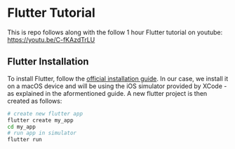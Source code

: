 # Flutter Tutorial

This is repo follows along with the follow 1 hour Flutter tutorial on youtube: https://youtu.be/C-fKAzdTrLU

## Flutter Installation

To install Flutter, follow the [official installation guide](https://docs.flutter.dev/get-started/install). In our case, we install it on a macOS device and will be using the iOS simulator provided by XCode - as explained in the aformentioned guide. A new flutter project is then created as follows:

```bash
# create new flutter app
flutter create my_app
cd my_app
# run app in simulator
flutter run 
```

